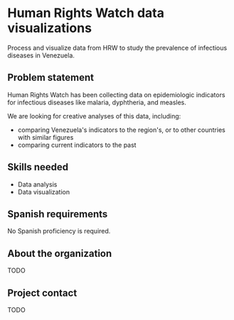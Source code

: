 # Human Rights Watch data visualizations
Process and visualize data from HRW to study the prevalence of infectious diseases in Venezuela.

## Problem statement
Human Rights Watch has been collecting data on epidemiologic indicators for infectious diseases like malaria, dyphtheria, and measles.

We are looking for creative analyses of this data, including:
- comparing Venezuela's indicators to the region's, or to other countries with similar figures
- comparing current indicators to the past

## Skills needed
- Data analysis
- Data visualization

## Spanish requirements
No Spanish proficiency is required.

## About the organization
TODO

## Project contact
TODO
